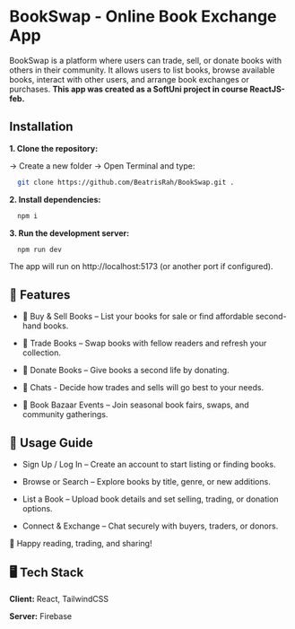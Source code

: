 # BookSwap - Online Book Exchange App

BookSwap is a platform where users can trade, sell, or donate books with others in their community. It allows users to list books, browse available books, interact with other users, and arrange book exchanges or purchases. **This app was created as a SoftUni project in course ReactJS-feb.**


## Installation

**1. Clone the repository:**

-> Create a new folder
-> Open Terminal and type:
```bash
  git clone https://github.com/BeatrisRah/BookSwap.git .
```


**2. Install dependencies:**


```bash
  npm i
```


**3. Run the development server:**


```bash
  npm run dev
```

The app will run on http://localhost:5173 (or another port if configured).



## 🚀 Features

- 📖 Buy & Sell Books – List your books for sale or find affordable second-hand books.

- 🔄 Trade Books – Swap books with fellow readers and refresh your collection.

- 🎁 Donate Books – Give books a second life by donating.

- 📲 Chats - Decide how trades and sells will go best to your needs.

- 📅 Book Bazaar Events – Join seasonal book fairs, swaps, and community gatherings.

## 📌 Usage Guide

* Sign Up / Log In – Create an account to start listing or finding books.

* Browse or Search – Explore books by title, genre, or new additions.

* List a Book – Upload book details and set selling, trading, or donation options.

* Connect & Exchange – Chat securely with buyers, traders, or donors.


🙌 Happy reading, trading, and sharing!
## 🖥️ Tech Stack

**Client:** React, TailwindCSS

**Server:** Firebase

